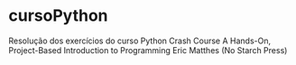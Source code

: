 # cursoPython
Resolução dos exercícios do curso Python Crash Course A Hands-On, Project-Based Introduction to Programming Eric Matthes (No Starch Press)
